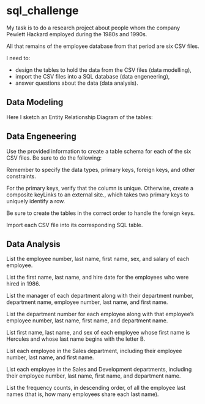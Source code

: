 # sql_challenge

My task is to do a research project about people whom the company Pewlett Hackard employed during the 1980s and 1990s. 

All that remains of the employee database from that period are six CSV files.

I need to:
 - design the tables to hold the data from the CSV files (data modelling),
 -  import the CSV files into a SQL database (data engeneering),
 -  answer questions about the data (data analysis).

## Data Modeling

Here I sketch an Entity Relationship Diagram of the tables:

## Data Engeneering

Use the provided information to create a table schema for each of the six CSV files. Be sure to do the following:

Remember to specify the data types, primary keys, foreign keys, and other constraints.

For the primary keys, verify that the column is unique. Otherwise, create a composite keyLinks to an external site., which takes two primary keys to uniquely identify a row.

Be sure to create the tables in the correct order to handle the foreign keys.

Import each CSV file into its corresponding SQL table.

## Data Analysis

List the employee number, last name, first name, sex, and salary of each employee.

List the first name, last name, and hire date for the employees who were hired in 1986.

List the manager of each department along with their department number, department name, employee number, last name, and first name.

List the department number for each employee along with that employee’s employee number, last name, first name, and department name.

List first name, last name, and sex of each employee whose first name is Hercules and whose last name begins with the letter B.

List each employee in the Sales department, including their employee number, last name, and first name.

List each employee in the Sales and Development departments, including their employee number, last name, first name, and department name.

List the frequency counts, in descending order, of all the employee last names (that is, how many employees share each last name).
